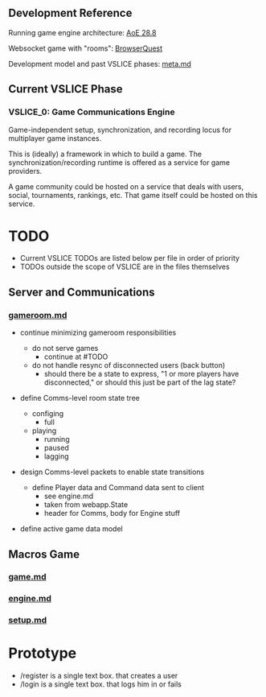 ## Development Reference

Running game engine architecture: [AoE 28.8](http://www.gamasutra.com/view/feature/3094/1500_archers_on_a_288_network_.php)

Websocket game with "rooms": [BrowserQuest](https://github.com/mozilla/BrowserQuest)

Development model and past VSLICE phases: [meta.md](meta.md)

## Current VSLICE Phase

### VSLICE_0: Game Communications Engine

Game-independent setup, synchronization, and recording locus for multiplayer game instances.

This is (ideally) a framework in which to build a game.
The synchronization/recording runtime is offered as a service for game providers.

A game community could be hosted on a service that deals with users, social, tournaments, rankings, etc.
That game itself could be hosted on this service.

# TODO

- Current VSLICE TODOs are listed below per file in order of priority
- TODOs outside the scope of VSLICE are in the files themselves

## Server and Communications

### [gameroom.md](gameroom.md)

- continue minimizing gameroom responsibilities
    - do not serve games
        - continue at #TODO
    - do not handle resync of disconnected users (back button)
        - should there be a state to express, "1 or more players have disconnected," or should this just be part of the lag state?

- define Comms-level room state tree
    - configing
        - full
    - playing
        - running
        - paused
        - lagging

- design Comms-level packets to enable state transitions
    - define Player data and Command data sent to client
        - see engine.md
        - taken from webapp.State
        - header for Comms, body for Engine stuff

- define active game data model

## Macros Game

### [game.md](game.md)
### [engine.md](engine.md)
### [setup.md](setup.md)

# Prototype

- /register is a single text box.  that creates a user
- /login is a single text box.  that logs him in or fails
